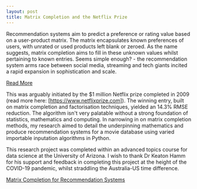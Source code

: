 ```yaml
---
layout: post
title: Matrix Completion and the Netflix Prize
---
```


Recommendation systems aim to predict a preference or rating value based on a user-product matrix. The matrix encapsulates known preferences of users, with unrated or used products left blank or zeroed. As the name suggests, matrix completion aims to fill in these unknown values whilst pertaining to known entries. Seems simple enough? - the recommendation system arms race between social media, streaming and tech giants incited a rapid expansion in sophistication and scale. 

<a href="{{ site.baseurl }}{{ post.url }}" class="read-more">Read More</a>

This was arguably initiated by the $1 million Netflix prize completed in 2009 (read more here: [https://www.netflixprize.com]). The winning entry, built on matrix completion and factorisation techniques, yielded an 14.3% RMSE reduction. The algorithm isn't very palatable without a strong foundation of statistics, mathematics and computing. In narrowing in on matrix completion methods, my research aimed to detail the underpinning mathematics and produce recommendation systems for a movie database using varied importable inputation algorithms in Python. 

This research project was completed within an advanced topics course for data science at the University of Arizona. I wish to thank Dr Keaton Hamm for his support and feedback in completing this project at the height of the COVID-19 pandemic, whilst straddling the Australia-US time difference. 

<a href="https://apahljina.github.io/Final%20Project%20-%20Pahljina.pdf" target="_blank">Matrix Completion for Recommendation Systems</a>

